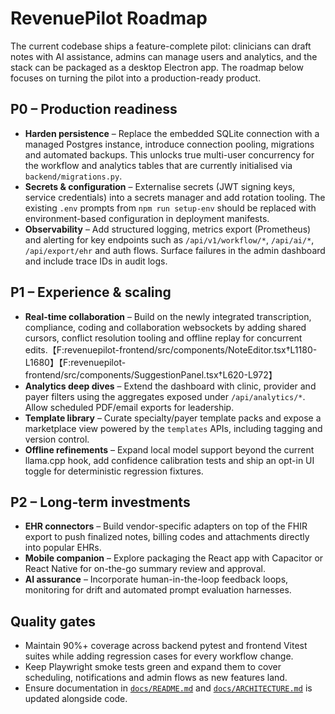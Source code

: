 # RevenuePilot Roadmap

The current codebase ships a feature-complete pilot: clinicians can draft
notes with AI assistance, admins can manage users and analytics, and the
stack can be packaged as a desktop Electron app. The roadmap below
focuses on turning the pilot into a production-ready product.

## P0 – Production readiness

- **Harden persistence** – Replace the embedded SQLite connection with a
  managed Postgres instance, introduce connection pooling, migrations and
  automated backups. This unlocks true multi-user concurrency for the
  workflow and analytics tables that are currently initialised via
  `backend/migrations.py`.
- **Secrets & configuration** – Externalise secrets (JWT signing keys,
  service credentials) into a secrets manager and add rotation tooling.
  The existing `.env` prompts from `npm run setup-env` should be replaced
  with environment-based configuration in deployment manifests.
- **Observability** – Add structured logging, metrics export (Prometheus)
  and alerting for key endpoints such as `/api/v1/workflow/*`,
  `/api/ai/*`, `/api/export/ehr` and auth flows. Surface failures in the
  admin dashboard and include trace IDs in audit logs.

## P1 – Experience & scaling

- **Real-time collaboration** – Build on the newly integrated
  transcription, compliance, coding and collaboration websockets by
  adding shared cursors, conflict resolution tooling and offline replay
  for concurrent edits.【F:revenuepilot-frontend/src/components/NoteEditor.tsx†L1180-L1680】【F:revenuepilot-frontend/src/components/SuggestionPanel.tsx†L620-L972】
- **Analytics deep dives** – Extend the dashboard with clinic, provider
  and payer filters using the aggregates exposed under
  `/api/analytics/*`. Allow scheduled PDF/email exports for leadership.
- **Template library** – Curate specialty/payer template packs and expose
  a marketplace view powered by the `templates` APIs, including tagging
  and version control.
- **Offline refinements** – Expand local model support beyond the current
  llama.cpp hook, add confidence calibration tests and ship an opt-in UI
  toggle for deterministic regression fixtures.

## P2 – Long-term investments

- **EHR connectors** – Build vendor-specific adapters on top of the FHIR
  export to push finalized notes, billing codes and attachments directly
  into popular EHRs.
- **Mobile companion** – Explore packaging the React app with Capacitor
  or React Native for on-the-go summary review and approval.
- **AI assurance** – Incorporate human-in-the-loop feedback loops,
  monitoring for drift and automated prompt evaluation harnesses.

## Quality gates

- Maintain 90%+ coverage across backend pytest and frontend Vitest suites
  while adding regression cases for every workflow change.
- Keep Playwright smoke tests green and expand them to cover scheduling,
  notifications and admin flows as new features land.
- Ensure documentation in [`docs/README.md`](README.md) and
  [`docs/ARCHITECTURE.md`](ARCHITECTURE.md) is updated alongside code.
